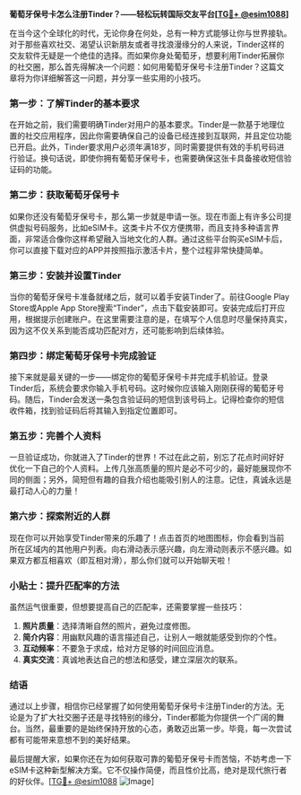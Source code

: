 **葡萄牙保号卡怎么注册Tinder？——轻松玩转国际交友平台[[TG💪+ @esim1088](https://t.me/s/esim1088)]**

在当今这个全球化的时代，无论你身在何处，总有一种方式能够让你与世界接轨。对于那些喜欢社交、渴望认识新朋友或者寻找浪漫缘分的人来说，Tinder这样的交友软件无疑是一个绝佳的选择。而如果你身处葡萄牙，想要利用Tinder拓展你的社交圈，那么首先得解决一个问题：如何用葡萄牙保号卡注册Tinder？这篇文章将为你详细解答这一问题，并分享一些实用的小技巧。

### **第一步：了解Tinder的基本要求**

在开始之前，我们需要明确Tinder对用户的基本要求。Tinder是一款基于地理位置的社交应用程序，因此你需要确保自己的设备已经连接到互联网，并且定位功能已开启。此外，Tinder要求用户必须年满18岁，同时需要提供有效的手机号码进行验证。换句话说，即使你拥有葡萄牙保号卡，也需要确保这张卡具备接收短信验证码的功能。

### **第二步：获取葡萄牙保号卡**

如果你还没有葡萄牙保号卡，那么第一步就是申请一张。现在市面上有许多公司提供虚拟号码服务，比如eSIM卡。这类卡片不仅方便携带，而且支持多种语言界面，非常适合像你这样希望融入当地文化的人群。通过这些平台购买eSIM卡后，你可以直接下载对应的APP并按照指示激活卡片，整个过程非常快捷简单。

### **第三步：安装并设置Tinder**

当你的葡萄牙保号卡准备就绪之后，就可以着手安装Tinder了。前往Google Play Store或Apple App Store搜索“Tinder”，点击下载安装即可。安装完成后打开应用，根据提示创建账户。在这里需要注意的是，在填写个人信息时尽量保持真实，因为这不仅关系到能否成功匹配对方，还可能影响到后续体验。

### **第四步：绑定葡萄牙保号卡完成验证**

接下来就是最关键的一步——绑定你的葡萄牙保号卡并完成手机验证。登录Tinder后，系统会要求你输入手机号码。这时候你应该输入刚刚获得的葡萄牙号码。随后，Tinder会发送一条包含验证码的短信到该号码上。记得检查你的短信收件箱，找到验证码后将其输入到指定位置即可。

### **第五步：完善个人资料**

一旦验证成功，你就进入了Tinder的世界！不过在此之前，别忘了花点时间好好优化一下自己的个人资料。上传几张高质量的照片是必不可少的，最好能展现你不同的侧面；另外，简短但有趣的自我介绍也能吸引别人的注意。记住，真诚永远是最打动人心的力量！

### **第六步：探索附近的人群**

现在你可以开始享受Tinder带来的乐趣了！点击首页的地图图标，你会看到当前所在区域内的其他用户列表。向右滑动表示感兴趣，向左滑动则表示不感兴趣。如果双方都互相喜欢（即互相对滑），那么你们就可以开始聊天啦！

### **小贴士：提升匹配率的方法**

虽然运气很重要，但想要提高自己的匹配率，还需要掌握一些技巧：
1. **照片质量**：选择清晰自然的照片，避免过度修图。
2. **简介内容**：用幽默风趣的语言描述自己，让别人一眼就能感受到你的个性。
3. **互动频率**：不要急于求成，给对方足够的时间回应消息。
4. **真实交流**：真诚地表达自己的想法和感受，建立深层次的联系。

### **结语**

通过以上步骤，相信你已经掌握了如何使用葡萄牙保号卡注册Tinder的方法。无论是为了扩大社交圈子还是寻找特别的缘分，Tinder都能为你提供一个广阔的舞台。当然，最重要的是始终保持开放的心态，勇敢迈出第一步。毕竟，每一次尝试都有可能带来意想不到的美好结果。

最后提醒大家，如果你还在为如何获取可靠的葡萄牙保号卡而苦恼，不妨考虑一下eSIM卡这种新型解决方案。它不仅操作简便，而且性价比高，绝对是现代旅行者的好伙伴。[[TG💪+ @esim1088](https://t.me/s/esim1088) ![Image](https://i.postimg.cc/4NQfJmqS/Snipaste-2025-05-13-00-14-12.png)]